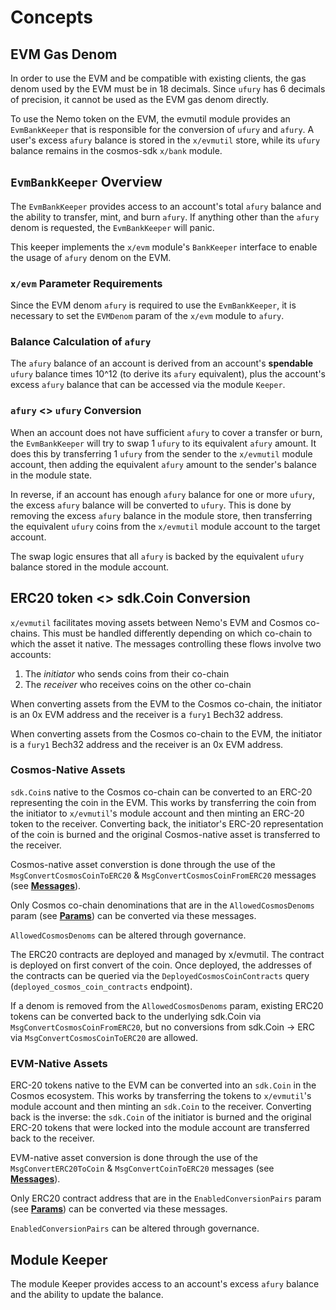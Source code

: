 <!--
order: 1
-->

# Concepts

## EVM Gas Denom

In order to use the EVM and be compatible with existing clients, the gas denom used by the EVM must be in 18 decimals. Since `ufury` has 6 decimals of precision, it cannot be used as the EVM gas denom directly.

To use the Nemo token on the EVM, the evmutil module provides an `EvmBankKeeper` that is responsible for the conversion of `ufury` and `afury`. A user's excess `afury` balance is stored in the `x/evmutil` store, while its `ufury` balance remains in the cosmos-sdk `x/bank` module.

## `EvmBankKeeper` Overview

The `EvmBankKeeper` provides access to an account's total `afury` balance and the ability to transfer, mint, and burn `afury`. If anything other than the `afury` denom is requested, the `EvmBankKeeper` will panic.

This keeper implements the `x/evm` module's `BankKeeper` interface to enable the usage of `afury` denom on the EVM.

### `x/evm` Parameter Requirements

Since the EVM denom `afury` is required to use the `EvmBankKeeper`, it is necessary to set the `EVMDenom` param of the `x/evm` module to `afury`.

### Balance Calculation of `afury`

The `afury` balance of an account is derived from an account's **spendable** `ufury` balance times 10^12 (to derive its `afury` equivalent), plus the account's excess `afury` balance that can be accessed via the module `Keeper`.

### `afury` <> `ufury` Conversion

When an account does not have sufficient `afury` to cover a transfer or burn, the `EvmBankKeeper` will try to swap 1 `ufury` to its equivalent `afury` amount. It does this by transferring 1 `ufury` from the sender to the `x/evmutil` module account, then adding the equivalent `afury` amount to the sender's balance in the module state.

In reverse, if an account has enough `afury` balance for one or more `ufury`, the excess `afury` balance will be converted to `ufury`. This is done by removing the excess `afury` balance in the module store, then transferring the equivalent `ufury` coins from the `x/evmutil` module account to the target account.

The swap logic ensures that all `afury` is backed by the equivalent `ufury` balance stored in the module account.

## ERC20 token <> sdk.Coin Conversion

`x/evmutil` facilitates moving assets between Nemo's EVM and Cosmos co-chains. This must be handled differently depending on which co-chain to which the asset it native. The messages controlling these flows involve two accounts:
1. The _initiator_ who sends coins from their co-chain
2. The _receiver_ who receives coins on the other co-chain

When converting assets from the EVM to the Cosmos co-chain, the initiator is an 0x EVM address and the receiver is a `fury1` Bech32 address.

When converting assets from the Cosmos co-chain to the EVM, the initiator is a `fury1` Bech32 address and the receiver is an 0x EVM address.

### Cosmos-Native Assets

`sdk.Coin`s native to the Cosmos co-chain can be converted to an ERC-20 representing the coin in the EVM. This works by transferring the coin from the initiator to `x/evmutil`'s module account and then minting an ERC-20 token to the receiver. Converting back, the initiator's ERC-20 representation of the coin is burned and the original Cosmos-native asset is transferred to the receiver.

Cosmos-native asset converstion is done through the use of the `MsgConvertCosmosCoinToERC20` & `MsgConvertCosmosCoinFromERC20` messages (see **[Messages](03_messages.md)**).

Only Cosmos co-chain denominations that are in the `AllowedCosmosDenoms` param (see **[Params](05_params.md)**) can be converted via these messages.

`AllowedCosmosDenoms` can be altered through governance.

The ERC20 contracts are deployed and managed by x/evmutil. The contract is deployed on first convert of the coin. Once deployed, the addresses of the contracts can be queried via the `DeployedCosmosCoinContracts` query (`deployed_cosmos_coin_contracts` endpoint).

If a denom is removed from the `AllowedCosmosDenoms` param, existing ERC20 tokens can be converted back to the underlying sdk.Coin via `MsgConvertCosmosCoinFromERC20`, but no conversions from sdk.Coin -> ERC via `MsgConvertCosmosCoinToERC20` are allowed.

### EVM-Native Assets

ERC-20 tokens native to the EVM can be converted into an `sdk.Coin` in the Cosmos ecosystem. This works by transferring the tokens to `x/evmutil`'s module account and then minting an `sdk.Coin` to the receiver. Converting back is the inverse: the `sdk.Coin` of the initiator is burned and the original ERC-20 tokens that were locked into the module account are transferred back to the receiver.

EVM-native asset conversion is done through the use of the `MsgConvertERC20ToCoin` & `MsgConvertCoinToERC20` messages (see **[Messages](03_messages.md)**).

Only ERC20 contract address that are in the `EnabledConversionPairs` param (see **[Params](05_params.md)**) can be converted via these messages.

`EnabledConversionPairs` can be altered through governance.

## Module Keeper

The module Keeper provides access to an account's excess `afury` balance and the ability to update the balance.
